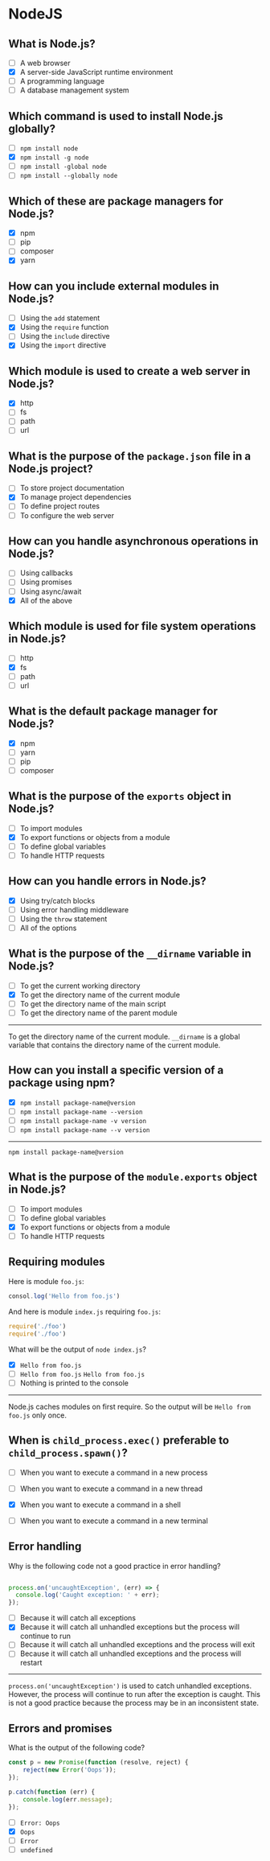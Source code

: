 # NodeJS

## What is Node.js?

- [ ] A web browser
- [x] A server-side JavaScript runtime environment
- [ ] A programming language
- [ ] A database management system

## Which command is used to install Node.js globally?

- [ ] `npm install node`
- [x] `npm install -g node`
- [ ] `npm install -global node`
- [ ] `npm install --globally node`

## Which of these are package managers for Node.js?

- [x] npm
- [ ] pip
- [ ] composer
- [x] yarn

## How can you include external modules in Node.js?

- [ ] Using the `add` statement
- [x] Using the `require` function
- [ ] Using the `include` directive
- [x] Using the `import` directive

## Which module is used to create a web server in Node.js?

- [x] http
- [ ] fs
- [ ] path
- [ ] url

## What is the purpose of the `package.json` file in a Node.js project?

- [ ] To store project documentation
- [x] To manage project dependencies
- [ ] To define project routes
- [ ] To configure the web server

## How can you handle asynchronous operations in Node.js?

- [ ] Using callbacks
- [ ] Using promises
- [ ] Using async/await
- [x] All of the above

## Which module is used for file system operations in Node.js?

- [ ] http
- [x] fs
- [ ] path
- [ ] url

## What is the default package manager for Node.js?

- [x] npm
- [ ] yarn
- [ ] pip
- [ ] composer

## What is the purpose of the `exports` object in Node.js?

- [ ] To import modules
- [x] To export functions or objects from a module
- [ ] To define global variables
- [ ] To handle HTTP requests

## How can you handle errors in Node.js?

- [x] Using try/catch blocks
- [ ] Using error handling middleware
- [ ] Using the `throw` statement
- [ ] All of the options

## What is the purpose of the `__dirname` variable in Node.js?

- [ ] To get the current working directory
- [x] To get the directory name of the current module
- [ ] To get the directory name of the main script
- [ ] To get the directory name of the parent module

---

To get the directory name of the current module. `__dirname` is a global variable that contains the directory name of the current module.

## How can you install a specific version of a package using npm?

- [x] `npm install package-name@version`
- [ ] `npm install package-name --version`
- [ ] `npm install package-name -v version`
- [ ] `npm install package-name --v version`

---

`npm install package-name@version`


## What is the purpose of the `module.exports` object in Node.js?

- [ ] To import modules
- [ ] To define global variables
- [x] To export functions or objects from a module
- [ ] To handle HTTP requests

## Requiring modules

Here is module `foo.js`:

```js
consol.log('Hello from foo.js')
```

And here is module `index.js` requiring `foo.js`:

```js
require('./foo')
require('./foo')
```

What will be the output of `node index.js`?

- [x] `Hello from foo.js`
- [ ] `Hello from foo.js` `Hello from foo.js`
- [ ] Nothing is printed to the console

---

Node.js caches modules on first require. So the output will be `Hello from foo.js` only once.

## When is `child_process.exec()` preferable to `child_process.spawn()`?

- [ ] When you want to execute a command in a new process
- [ ] When you want to execute a command in a new thread
- [x] When you want to execute a command in a shell
- [ ] When you want to execute a command in a new terminal


## Error handling

Why is the following code not a good practice in error handling?

```js

process.on('uncaughtException', (err) => {
  console.log('Caught exception: ' + err);
});

```

- [ ] Because it will catch all exceptions
- [x] Because it will catch all unhandled exceptions but the process will continue to run
- [ ] Because it will catch all unhandled exceptions and the process will exit
- [ ] Because it will catch all unhandled exceptions and the process will restart

---

`process.on('uncaughtException')` is used to catch unhandled exceptions. However, the process will continue to run after the exception is caught. This is not a good practice because the process may be in an inconsistent state.

## Errors and promises

What is the output of the following code?

```js
const p = new Promise(function (resolve, reject) { 
    reject(new Error('Oops'));
});

p.catch(function (err) {
    console.log(err.message);
});
```

- [ ] `Error: Oops`
- [x] `Oops`
- [ ] `Error`
- [ ] `undefined`
